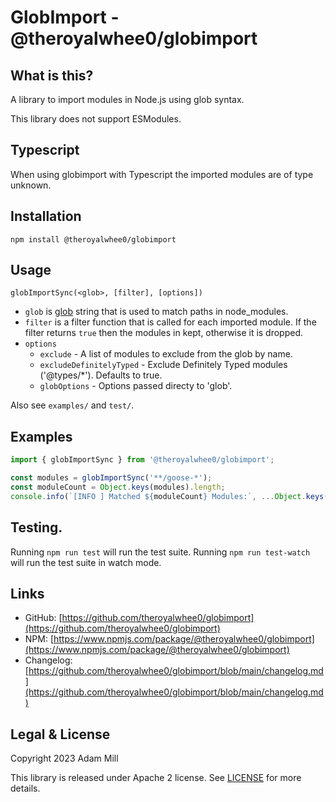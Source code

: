 # GlobImport - @theroyalwhee0/globimport

## What is this?
A library to import modules in Node.js using glob syntax.

This library does not support ESModules.


## Typescript
When using globimport with Typescript the imported modules are of type unknown.


## Installation
`npm install @theroyalwhee0/globimport`  


## Usage
`globImportSync(<glob>, [filter], [options])`

- `glob` is [glob](https://www.npmjs.com/package/glob) string that is used to match paths in node_modules.
- `filter` is a filter function that is called for each imported module. If the filter returns `true` then the modules in kept, otherwise it is dropped.
- `options`
    - `exclude` - A list of modules to exclude from the glob by name.
    - `excludeDefinitelyTyped` - Exclude Definitely Typed modules ('@types/*'). Defaults to true.
    - `globOptions` - Options passed directy to 'glob'.

Also see `examples/` and `test/`.


## Examples
```ts
import { globImportSync } from '@theroyalwhee0/globimport';

const modules = globImportSync('**/goose-*');
const moduleCount = Object.keys(modules).length;
console.info(`[INFO ] Matched ${moduleCount} Modules:`, ...Object.keys(modules));
```

## Testing.
Running ```npm run test``` will run the test suite. Running ```npm run test-watch``` will run the test suite in watch mode.


## Links
- GitHub: [https://github.com/theroyalwhee0/globimport](https://github.com/theroyalwhee0/globimport)
- NPM: [https://www.npmjs.com/package/@theroyalwhee0/globimport](https://www.npmjs.com/package/@theroyalwhee0/globimport)
- Changelog: [https://github.com/theroyalwhee0/globimport/blob/main/changelog.md](https://github.com/theroyalwhee0/globimport/blob/main/changelog.md)


## Legal & License
Copyright 2023 Adam Mill

This library is released under Apache 2 license. See [LICENSE](https://github.com/theroyalwhee0/globimport/blob/main/LICENSE) for more details.
